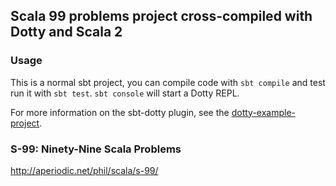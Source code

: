 ## Scala 99 problems project cross-compiled with Dotty and Scala 2

### Usage

This is a normal sbt project, you can compile code with `sbt compile` and test run it
with `sbt test`. `sbt console` will start a Dotty REPL. 

For more information on the sbt-dotty plugin, see the
[dotty-example-project](https://github.com/lampepfl/dotty-example-project/blob/master/README.md).

### S-99: Ninety-Nine Scala Problems
http://aperiodic.net/phil/scala/s-99/